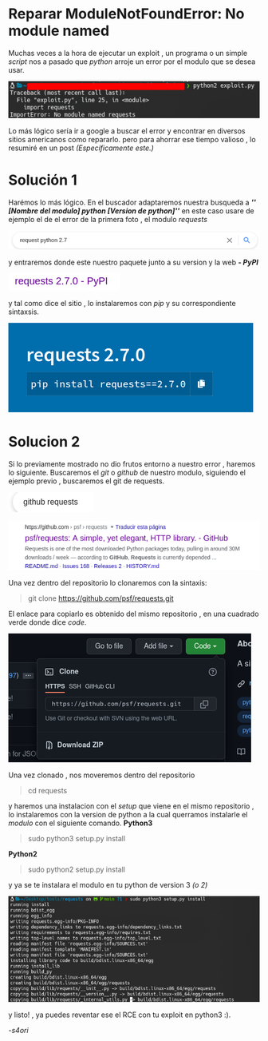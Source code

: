 # Reparar ModuleNotFoundError: No module named


Muchas veces a la hora de ejecutar un exploit , un programa o un simple _script_ nos a pasado que *python*
arroje un error por el modulo que se desea usar.
 
![error](/assets/img/errorinpy/nomodule.png)

Lo más lógico sería ir a google a buscar el error y encontrar en diversos sitios americanos como repararlo.
pero para ahorrar ese tiempo valioso , lo resumiré en un post _(Específicamente este.)_

# Solución 1
Harémos lo más lógico. En el buscador adaptaremos nuestra busqueda a ___'' [Nombre del modulo] python [Version de python]''___
en este caso usare de ejemplo el de el error de la primera foto , el modulo _requests_

![solu1](/assets/img/errorinpy/formato.png)

y entraremos donde este nuestro paquete junto a su version y la web ___- PyPI___

![solu2](/assets/img/errorinpy/ejemplo.png)

y tal como dice el sitio , lo instalaremos con _pip_ y su correspondiente sintaxsis.

![solu3](/assets/img/errorinpy/solucion1.png)

# Solucion 2

Si lo previamente mostrado no dio frutos entorno a nuestro error , haremos lo siguiente.
Buscaremos el _git_ o _github_ de nuestro modulo, siguiendo el ejemplo previo , buscaremos el git de requests.

![xd](/assets/img/solu2/busqueda.png)

![ft2](/assets/img/solu2/github.png)

Una vez dentro del repositorio lo clonaremos con la sintaxis: 
>git clone https://github.com/psf/requests.git 

El enlace para  copiarlo es obtenido del mismo repositorio , en una cuadrado verde donde dice _code_.


![ft3](/assets/img/solu2/clonar.png)

Una vez clonado , nos moveremos dentro del repositorio
>cd requests

y haremos una instalacion con el _setup_ que viene en el mismo repositorio , lo instalaremos con la version de python a la cual querramos instalarle el _modulo_ con el siguiente comando.
**Python3**


>sudo python3 setup.py install


**Python2** 


>sudo python2 setup.py install

y ya se te instalara el modulo en tu python de version 3 _(o 2)_

![ft4](/assets/img/solu2/python3.png)

y listo! , ya puedes reventar ese el RCE con tu exploit en python3 :).



_-s4ori_

